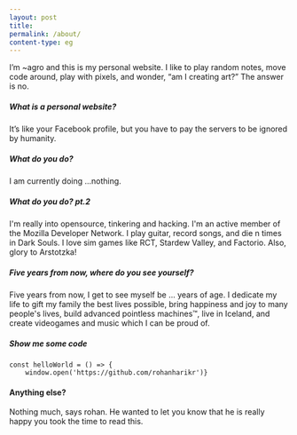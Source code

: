 ```yaml
---
layout: post
title: 
permalink: /about/
content-type: eg
---
```


<!-- ### About -->

I’m ~agro and this is my personal website. I like to play random notes, move code around, play with pixels, and wonder, “am I creating art?” The answer is no.

##### What is a personal website?

It’s like your Facebook profile, but you have to pay the servers to be ignored by humanity.

##### What do you do?

I am currently doing ...nothing.

##### What do you do? pt.2

I'm really into opensource, tinkering and hacking. I'm an active member of the Mozilla Developer Network. I play guitar, record songs, and die n times in Dark Souls. I love sim games like RCT, Stardew Valley, and Factorio. Also, glory to Arstotzka! 

##### Five years from now, where do you see yourself?

<p>Five years from now, I get to see myself be <span id="update">...</span> years of age. I dedicate my life to gift my family the best lives possible, bring happiness and joy to many people's lives, build advanced pointless machines™, live in Iceland, and create videogames and music which I can be proud of.</p>

##### Show me some code
```
const helloWorld = () => {
	window.open('https://github.com/rohanharikr')}
```

<h4>Anything else?</h4>
<p>Nothing much, says rohan. He wanted to let you know that he is really happy you took the time to read this.</p> 
<br>